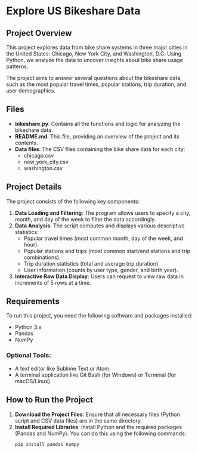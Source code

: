 # Explore US Bikeshare Data

## Project Overview

This project explores data from bike share systems in three major cities in the United States: Chicago, New York City,
and Washington, D.C. Using Python, we analyze the data to uncover insights about bike share usage patterns.

The project aims to answer several questions about the bikeshare data, such as the most popular travel times, popular
stations, trip duration, and user demographics.

## Files

- **bikeshare.py**: Contains all the functions and logic for analyzing the bikeshare data.
- **README.md**: This file, providing an overview of the project and its contents.
- **Data files**: The CSV files containing the bike share data for each city:
    - chicago.csv
    - new_york_city.csv
    - washington.csv

## Project Details

The project consists of the following key components:

1. **Data Loading and Filtering**: The program allows users to specify a city, month, and day of the week to filter the
   data accordingly.
2. **Data Analysis**: The script computes and displays various descriptive statistics:
    - Popular travel times (most common month, day of the week, and hour).
    - Popular stations and trips (most common start/end stations and trip combinations).
    - Trip duration statistics (total and average trip duration).
    - User information (counts by user type, gender, and birth year).
3. **Interactive Raw Data Display**: Users can request to view raw data in increments of 5 rows at a time.

## Requirements

To run this project, you need the following software and packages installed:

- Python 3.x
- Pandas
- NumPy

### Optional Tools:

- A text editor like Sublime Text or Atom.
- A terminal application like Git Bash (for Windows) or Terminal (for macOS/Linux).

## How to Run the Project

1. **Download the Project Files**: Ensure that all necessary files (Python script and CSV data files) are in the same
   directory.
2. **Install Required Libraries**: Install Python and the required packages (Pandas and NumPy). You can do this using
   the following commands:
   ```bash
   pip install pandas numpy